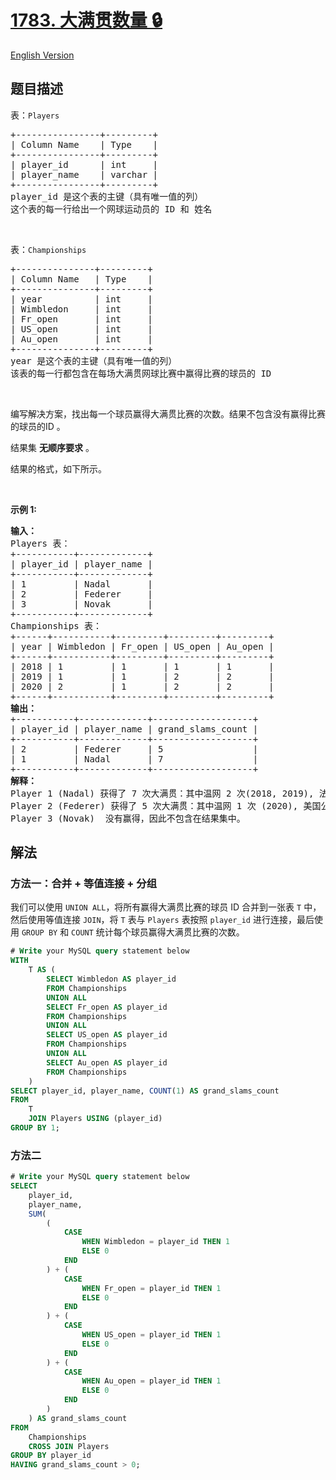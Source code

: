 # [1783. 大满贯数量 🔒](https://leetcode.cn/problems/grand-slam-titles)

[English Version](/solution/1700-1799/1783.Grand%20Slam%20Titles/README_EN.md)

<!-- tags:数据库 -->

## 题目描述

<!-- 这里写题目描述 -->

<p>表：<code>Players</code></p>

<pre>
+----------------+---------+
| Column Name    | Type    |
+----------------+---------+
| player_id      | int     |
| player_name    | varchar |
+----------------+---------+
player_id 是这个表的主键（具有唯一值的列）
这个表的每一行给出一个网球运动员的 ID 和 姓名
</pre>

<p>&nbsp;</p>

<p>表：<code>Championships</code></p>

<pre>
+---------------+---------+
| Column Name   | Type    |
+---------------+---------+
| year          | int     |
| Wimbledon     | int     |
| Fr_open       | int     |
| US_open       | int     |
| Au_open       | int     |
+---------------+---------+
year 是这个表的主键（具有唯一值的列）
该表的每一行都包含在每场大满贯网球比赛中赢得比赛的球员的 ID
</pre>

<p>&nbsp;</p>

<p>编写解决方案，找出每一个球员赢得大满贯比赛的次数。结果不包含没有赢得比赛的球员的ID 。</p>

<p>结果集 <strong>无顺序要求</strong> 。</p>

<p>结果的格式，如下所示。</p>

<p>&nbsp;</p>

<p><strong>示例 1:</strong></p>

<pre>
<strong>输入：</strong>
Players 表：
+-----------+-------------+
| player_id | player_name |
+-----------+-------------+
| 1         | Nadal       |
| 2         | Federer     |
| 3         | Novak       |
+-----------+-------------+
Championships 表：
+------+-----------+---------+---------+---------+
| year | Wimbledon | Fr_open | US_open | Au_open |
+------+-----------+---------+---------+---------+
| 2018 | 1         | 1       | 1       | 1       |
| 2019 | 1         | 1       | 2       | 2       |
| 2020 | 2         | 1       | 2       | 2       |
+------+-----------+---------+---------+---------+
<strong>输出：</strong>
+-----------+-------------+-------------------+
| player_id | player_name | grand_slams_count |
+-----------+-------------+-------------------+
| 2         | Federer     | 5                 |
| 1         | Nadal       | 7                 |
+-----------+-------------+-------------------+
<strong>解释：</strong>
Player 1 (Nadal) 获得了 7 次大满贯：其中温网 2 次(2018, 2019), 法国公开赛 3 次 (2018, 2019, 2020), 美国公开赛 1 次 (2018)以及澳网公开赛 1 次 (2018) 。
Player 2 (Federer) 获得了 5 次大满贯：其中温网 1 次 (2020), 美国公开赛 2 次 (2019, 2020) 以及澳网公开赛 2 次 (2019, 2020) 。
Player 3 (Novak)  没有赢得，因此不包含在结果集中。</pre>

## 解法

### 方法一：合并 + 等值连接 + 分组

我们可以使用 `UNION ALL`，将所有赢得大满贯比赛的球员 ID 合并到一张表 `T` 中，然后使用等值连接 `JOIN`，将 `T` 表与 `Players` 表按照 `player_id` 进行连接，最后使用 `GROUP BY` 和 `COUNT` 统计每个球员赢得大满贯比赛的次数。

<!-- tabs:start -->

```sql
# Write your MySQL query statement below
WITH
    T AS (
        SELECT Wimbledon AS player_id
        FROM Championships
        UNION ALL
        SELECT Fr_open AS player_id
        FROM Championships
        UNION ALL
        SELECT US_open AS player_id
        FROM Championships
        UNION ALL
        SELECT Au_open AS player_id
        FROM Championships
    )
SELECT player_id, player_name, COUNT(1) AS grand_slams_count
FROM
    T
    JOIN Players USING (player_id)
GROUP BY 1;
```

<!-- tabs:end -->

### 方法二

<!-- tabs:start -->

```sql
# Write your MySQL query statement below
SELECT
    player_id,
    player_name,
    SUM(
        (
            CASE
                WHEN Wimbledon = player_id THEN 1
                ELSE 0
            END
        ) + (
            CASE
                WHEN Fr_open = player_id THEN 1
                ELSE 0
            END
        ) + (
            CASE
                WHEN US_open = player_id THEN 1
                ELSE 0
            END
        ) + (
            CASE
                WHEN Au_open = player_id THEN 1
                ELSE 0
            END
        )
    ) AS grand_slams_count
FROM
    Championships
    CROSS JOIN Players
GROUP BY player_id
HAVING grand_slams_count > 0;
```

<!-- tabs:end -->

<!-- end -->
